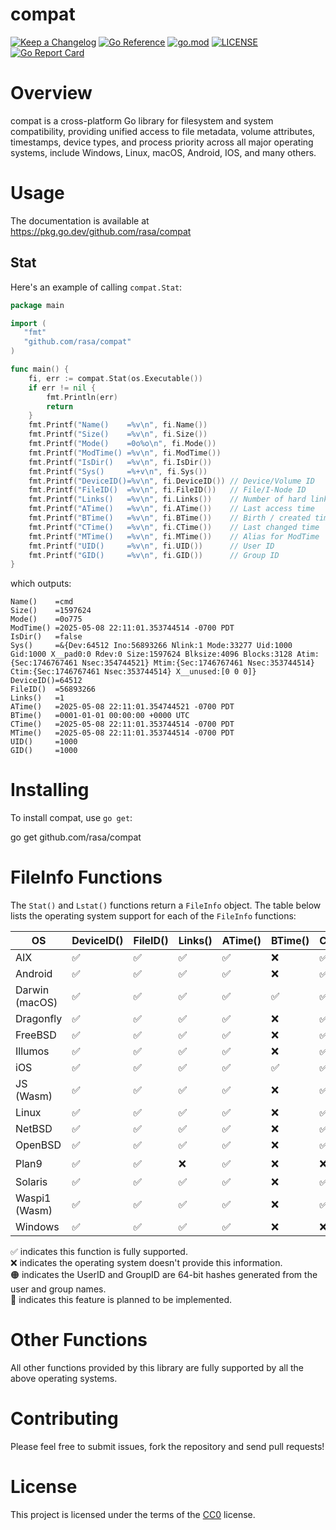 # compat

[![Keep a Changelog](https://img.shields.io/badge/changelog-Keep%20a%20Changelog-%23E05735)](CHANGELOG.md)
[![Go Reference](https://pkg.go.dev/badge/github.com/rasa/compat.svg)](https://pkg.go.dev/github.com/rasa/compat)
[![go.mod](https://img.shields.io/github/go-mod/go-version/rasa/compat)](go.mod)
[![LICENSE](https://img.shields.io/github/license/rasa/compat)](LICENSE)
[![Go Report Card](https://goreportcard.com/badge/github.com/rasa/compat)](https://goreportcard.com/report/github.com/rasa/compat)
<!-- [![Codecov](https://codecov.io/gh/rasa/compat/branch/main/graph/badge.svg)](https://codecov.io/gh/rasa/compat) -->

# Overview

compat is a cross-platform Go library for filesystem and system compatibility, providing unified access to file metadata, volume attributes, timestamps, device types, and process priority across all major operating systems, include Windows, Linux, macOS, Android, IOS, and many others.

# Usage

The documentation is available at https://pkg.go.dev/github.com/rasa/compat

## Stat

Here's an example of calling `compat.Stat`:

```go
package main

import (
   "fmt"
   "github.com/rasa/compat"
)

func main() {
	fi, err := compat.Stat(os.Executable())
	if err != nil {
		fmt.Println(err)
		return
	}
	fmt.Printf("Name()    =%v\n", fi.Name())
	fmt.Printf("Size()    =%v\n", fi.Size())
	fmt.Printf("Mode()    =0o%o\n", fi.Mode())
	fmt.Printf("ModTime() =%v\n", fi.ModTime())
	fmt.Printf("IsDir()   =%v\n", fi.IsDir())
	fmt.Printf("Sys()     =%+v\n", fi.Sys())
	fmt.Printf("DeviceID()=%v\n", fi.DeviceID()) // Device/Volume ID
	fmt.Printf("FileID()  =%v\n", fi.FileID())   // File/I-Node ID
	fmt.Printf("Links()   =%v\n", fi.Links())    // Number of hard links
	fmt.Printf("ATime()   =%v\n", fi.ATime())    // Last access time
	fmt.Printf("BTime()   =%v\n", fi.BTime())    // Birth / created time
	fmt.Printf("CTime()   =%v\n", fi.CTime())    // Last changed time
	fmt.Printf("MTime()   =%v\n", fi.MTime())    // Alias for ModTime
	fmt.Printf("UID()     =%v\n", fi.UID())      // User ID
	fmt.Printf("GID()     =%v\n", fi.GID())      // Group ID
}
```

which outputs:

```text
Name()    =cmd
Size()    =1597624
Mode()    =0o775
ModTime() =2025-05-08 22:11:01.353744514 -0700 PDT
IsDir()   =false
Sys()     =&{Dev:64512 Ino:56893266 Nlink:1 Mode:33277 Uid:1000 Gid:1000 X__pad0:0 Rdev:0 Size:1597624 Blksize:4096 Blocks:3128 Atim:{Sec:1746767461 Nsec:354744521} Mtim:{Sec:1746767461 Nsec:353744514} Ctim:{Sec:1746767461 Nsec:353744514} X__unused:[0 0 0]}
DeviceID()=64512
FileID()  =56893266
Links()   =1
ATime()   =2025-05-08 22:11:01.354744521 -0700 PDT
BTime()   =0001-01-01 00:00:00 +0000 UTC
CTime()   =2025-05-08 22:11:01.353744514 -0700 PDT
MTime()   =2025-05-08 22:11:01.353744514 -0700 PDT
UID()     =1000
GID()     =1000
```

# Installing

To install compat, use `go get`:

   go get github.com/rasa/compat

# FileInfo Functions

The `Stat()` and `Lstat()` functions return a `FileInfo` object.
The table below lists the operating system support for each of the `FileInfo` functions:

| OS      | DeviceID()    | FileID() | Links() | ATime() | BTime() | CTime() | UID() | GID() |
|---------|---------------|----------|---------|---------|---------|---------|-------|-------|
| AIX     | ✅	          | ✅	     | ✅	     | ✅	     | ❌      | ✅      | ✅    |  ✅  |
| Android | ✅	          | ✅	     | ✅	     | ✅	     | ❌      | ✅      | ✅    |  ✅  |
| Darwin<br/>(macOS) | ✅ | ✅	     | ✅	     | ✅	     | ✅      | ✅      | ✅    |  ✅  |
| Dragonfly | ✅	       | ✅	     | ✅	     | ✅	     | ❌      | ✅      | ✅    |  ✅  |
| FreeBSD | ✅	          | ✅	     | ✅	     | ✅	     | ❌      | ✅      | ✅    |  ✅  |
| Illumos | ✅	          | ✅	     | ✅	     | ✅	     | ❌      | ✅      | ✅    |  ✅  |
| iOS     | ✅	          | ✅	     | ✅	     | ✅	     | ✅	     | ✅      | ✅    |  ✅  |
| JS<br/>(Wasm) | ✅	    | ✅	     | ✅	     | ✅	     | ❌      | ✅      | ✅    |  ✅  |
| Linux   | ✅	          | ✅	     | ✅	     | ✅	     | ❌      | ✅      | ✅    |  ✅  |
| NetBSD  | ✅	          | ✅	     | ✅	     | ✅	     | ❌      | ✅      | ✅    |  ✅  |
| OpenBSD | ✅	          | ✅	     | ✅	     | ✅	     | ❌      | ✅      | ✅    |  ✅  |
| Plan9   | ✅	          | ✅	     | ❌	     | ✅	     | ❌      | ❌      | 🟠    |  🟠  |
| Solaris | ✅	          | ✅	     | ✅	     | ✅	     | ❌      | ✅      | ✅    |  ✅  |
| Waspi1<br/>(Wasm) | ✅	 | ✅	     | ✅	     | ✅	     | ❌      | ✅      | ✅    |  ✅  |
| Windows | ✅	          | ✅	     | ✅	     | ✅	     | ❌      | ❌      | 🚧    |  🚧  |

✅ indicates this function is fully supported.<br/>
❌ indicates the operating system doesn't provide this information.<br/>
🟠 indicates the UserID and GroupID are 64-bit hashes generated from the user and group names.<br/>
🚧 indicates this feature is planned to be implemented.

# Other Functions

All other functions provided by this library are fully supported by all the above operating systems.

# Contributing

Please feel free to submit issues, fork the repository and send pull requests!

# License

This project is licensed under the terms of the [CC0](https://creativecommons.org/public-domain/cc0/) license.
